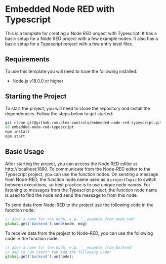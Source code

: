 # Embedded Node RED with Typescript
This is a template for creating a Node RED project with Typescript. It has a basic setup for a Node RED project
with a few example nodes. It also has a basic setup for a Typescript project with a few entry level files.

## Requirements
To use this template you will need to have the following installed:
  - Node.js v18.0.0 or higher

## Starting the Project
To start the project, you will need to clone the repository and install the dependencies. Follow the steps 
below to get started:
```bash
git clone git@github.com:alex-controlx/embedded-node-red-typescript.git
cd embedded-node-red-typescript
npm install
npm start
```

## Basic Usage
After starting the project, you can access the Node RED editor at http://localhost:1880. To communicate from the 
Node-RED editor to the Typescript project, you can use the function nodes. On sending a message from Node-RED, 
the function node name used as a `projectTopic` to switch between executions, so best practice is to use 
unique node names. For listening to messages from the Typescript project, the function node name is used to
find the node and send the message to from this node.


To send data from Node-RED to the project use the following code in the function node:
```javascript
// give a name for the node, e.g. '__example_from_node_red'
global.get('backend').send(node, msg)
```

To receive data from the project to Node-RED, you can use the following code in the function node:
```javascript
// give a name for the node, e.g. '__example_from_backend'
// and in "On Start" tab add the following code:
global.get('backend').on(node);
```
